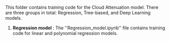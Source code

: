 This folder contains training code for the Cloud Attenuation model. There are three groups in total: Regression, Tree-based, and Deep Learning models.  
1. **Regression model** : The ''Regression_model.ipynb'' file contains training code for linear and polynomial regression models.
